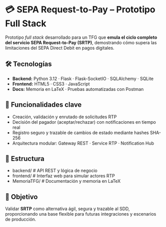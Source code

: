 # 💳 SEPA Request-to-Pay – Prototipo Full Stack

Prototipo *full stack* desarrollado para un TFG que **emula el ciclo completo del servicio SEPA Request-to-Pay (SRTP)**, demostrando cómo supera las limitaciones del SEPA Direct Debit en pagos digitales.

## 🛠 Tecnologías
- **Backend:** Python 3.12 · Flask · Flask-SocketIO · SQLAlchemy · SQLite  
- **Frontend:** HTML5 · CSS3 · JavaScript  
- **Docs:** Memoria en LaTeX · Pruebas automatizadas con Postman

## 🚀 Funcionalidades clave
- Creación, validación y enrutado de solicitudes RTP  
- Decisión del pagador (aceptar/rechazar) con notificaciones en tiempo real  
- Registro seguro y trazable de cambios de estado mediante hashes SHA-256  
- Arquitectura modular: Gateway REST · Service RTP · Notification Hub

## 📂 Estructura
- backend/ # API REST y lógica de negocio
- frontend/ # Interfaz web para simular actores RTP
- MemoriaTFG/ # Documentación y memoria en LaTeX
  
## 🎯 Objetivo
Validar **SRTP** como alternativa ágil, segura y trazable al SDD, proporcionando una base flexible para futuras integraciones y escenarios de producción.
